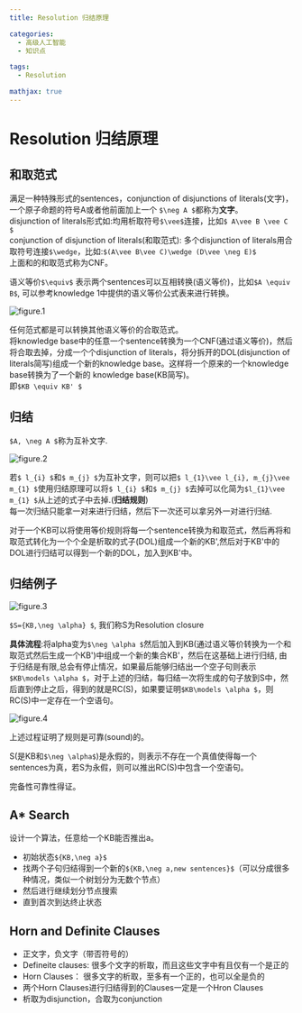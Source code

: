 ```yaml
---
title: Resolution 归结原理

categories:
  - 高级人工智能
  - 知识点

tags:
  - Resolution

mathjax: true
---
```


# Resolution 归结原理
## 和取范式
满足一种特殊形式的sentences，conjunction of disjunctions of literals(文字)，一个原子命题的符号A或者他前面加上一个 `$\neg A $`都称为**文字**。  
disjunction of literals形式如:均用析取符号`$\vee$`连接，比如`$ A\vee B \vee C $`  
conjunction of disjunction of literals(和取范式): 多个disjunction of literals用合取符号连接`$\wedge`，比如:`$(A\vee B\vee C)\wedge (D\vee \neg E)$`  
上面和的和取范式称为CNF。  

语义等价`$\equiv$` 表示两个sentences可以互相转换(语义等价)，比如`$A \equiv B$`, 可以参考knowledge 1中提供的语义等价公式表来进行转换。  

![figure.1](https://gitee.com/zyp521/upload_image/raw/master/wquYOk.png)

任何范式都是可以转换其他语义等价的合取范式。  
将knowledge base中的任意一个sentence转换为一个CNF(通过语义等价)，然后将合取去掉，分成一个个disjunction of literals，将分拆开的DOL(disjunction of literals简写)组成一个新的knowledge base。这样将一个原来的一个knowledge base转换为了一个新的 knowledge base(KB简写)。  
即`$KB \equiv KB' $`  

## 归结

`$A, \neg A $`称为互补文字.

![figure.2](https://gitee.com/zyp521/upload_image/raw/master/hUS3vR.png)

若`$ l_{i} $`和`$ m_{j} $`为互补文字，则可以把`$ l_{1}\vee l_{i}, m_{j}\vee m_{1} $`使用归结原理可以将`$ l_{i} $`和`$ m_{j} $`去掉可以化简为`$l_{1}\vee m_{1} $`从上述的式子中去掉.(**归结规则**)  
每一次归结只能拿一对来进行归结，然后下一次还可以拿另外一对进行归结.  

对于一个KB可以将使用等价规则将每一个sentence转换为和取范式，然后再将和取范式转化为一个个全是析取的式子(DOL)组成一个新的KB',然后对于KB'中的DOL进行归结可以得到一个新的DOL，加入到KB'中。  

## 归结例子
![figure.3](https://gitee.com/zyp521/upload_image/raw/master/cHfQRp.png)

`$S={KB,\neg \alpha} $`, 我们称S为Resolution closure

**具体流程**:将alpha变为`$\neg \alpha $`然后加入到KB(通过语义等价转换为一个和取范式然后生成一个KB')中组成一个新的集合KB'，然后在这基础上进行归结, 由于归结是有限,总会有停止情况，如果最后能够归结出一个空子句则表示`$KB\models \alpha $`，对于上述的归结，每归结一次将生成的句子放到S中，然后直到停止之后，得到的就是RC(S)，如果要证明`$KB\models \alpha $`，则RC(S)中一定存在一个空语句。

![figure.4](https://gitee.com/zyp521/upload_image/raw/master/xL4Mkd.png)

上述过程证明了规则是可靠(sound)的。  

S(是KB和`$\neg \alpha$`)是永假的，则表示不存在一个真值使得每一个sentences为真，若S为永假，则可以推出RC(S)中包含一个空语句。  

完备性可靠性得证。  

## A* Search
设计一个算法，任意给一个KB能否推出a。  
- 初始状态`${KB,\neg a}$`
- 找两个子句归结得到一个新的`${KB,\neg a,new sentences}$`（可以分成很多种情况，类似一个树划分为无数个节点）
- 然后进行继续划分节点搜索
- 直到首次到达终止状态

## Horn and Definite Clauses
- 正文字，负文字（带否符号的）  
- Defineite clauses: 很多个文字的析取，而且这些文字中有且仅有一个是正的
- Horn Clauses： 很多文字的析取，至多有一个正的，也可以全是负的
- 两个Horn Clauses进行归结得到的Clauses一定是一个Hron Clauses
- 析取为disjunction，合取为conjunction